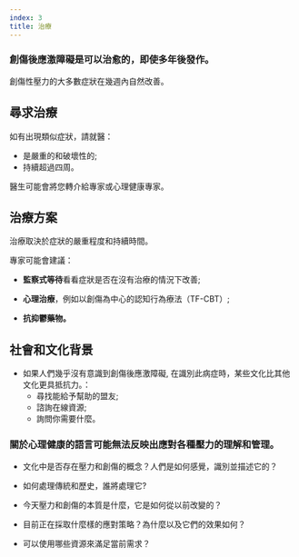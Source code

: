 ```yaml
---
index: 3
title: 治療
---
```

### 創傷後應激障礙是可以治愈的，即使多年後發作。

創傷性壓力的大多數症狀在幾週內自然改善。

## 尋求治療

如有出現類似症狀，請就醫：

*   是嚴重的和破壞性的;
*   持續超過四周。

醫生可能會將您轉介給專家或心理健康專家。

## 治療方案

治療取決於症狀的嚴重程度和持續時間。

專家可能會建議：

*   **監察式等待**看看症狀是否在沒有治療的情況下改善;

*   **心理治療**，例如以創傷為中心的認知行為療法（TF-CBT）;

*   **抗抑鬱藥物。**

## 社會和文化背景

*   如果人們幾乎沒有意識到創傷後應激障礙, 在識別此病症時，某些文化比其他文化更具抵抗力。：
    * 尋找能給予幫助的盟友;
    * 諮詢在線資源;
    * 詢問你需要什麼。

### 關於心理健康的語言可能無法反映出應對各種壓力的理解和管理。

*   文化中是否存在壓力和創傷的概念？人們是如何感覺，識別並描述它的？

*   如何處理傳統和歷史，誰將處理它?

*   今天壓力和創傷的本質是什麼，它是如何從以前改變的？

*   目前正在採取什麼樣的應對策略？為什麼以及它們的效果如何？

*   可以使用哪些資源來滿足當前需求？